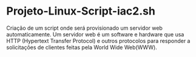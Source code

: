 # Projeto-Linux-Script-iac2.sh
Criação de um script onde será provisionado um servidor web automaticamente. Um servidor web é um software e hardware que usa HTTP (Hypertext Transfer Protocol) e outros protocolos para responder a solicitações de clientes feitas pela World Wide Web(WWW). 
